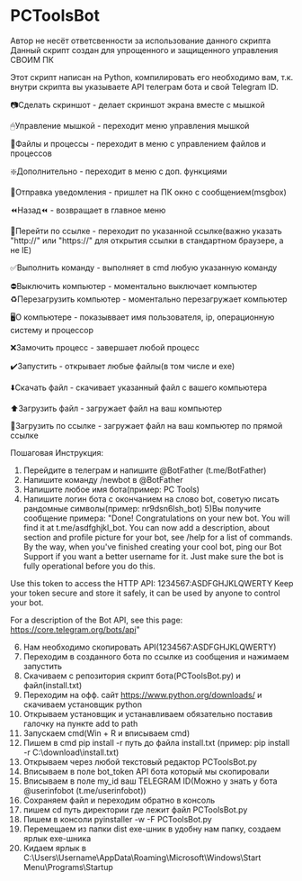 # PCToolsBot


Автор не несёт ответсвенности за использование данного скрипта
Данный скрипт создан для упрощенного и защищенного управления СВОИМ ПК

Этот скрипт написан на Python, компилировать его необходимо вам, т.к. внутри скрипта вы указываете API телеграм бота и свой Telegram ID.


 📷Сделать скриншот - делает скриншот экрана вместе с мышкой
 
 🖱Управление мышкой - переходит меню управления мышкой
 
 📂Файлы и процессы - переходит в меню с управлением файлов и процессов
 
 ❇️Дополнительно - переходит в меню с доп. функциями
 
 📩Отправка уведомления - пришлет на ПК окно с сообщением(msgbox)
 
 ⏪Назад⏪ - возвращает в главное меню

 
 🔗Перейти по ссылке - переходит по указанной ссылке(важно указать "http://" или "https://" для открытия ссылки в стандартном браузере, а не IE)
 
 ✅Выполнить команду - выполняет в cmd любую указанную команду
 
 ⛔️Выключить компьютер - моментально выключает компьютер
 ♻️Перезагрузить компьютер - моментально перезагружает компьютер
 
 🖥О компьютере - показыввает имя пользователя, ip, операционную систему и процессор

 
 ❌Замочить процесс - завершает любой процесс
 
 ✔️Запустить - открывает любые файлы(в том числе и exe)
 
 ⬇️Скачать файл - скачивает указанный файл с вашего компьютера
 
 ⬆️Загрузить файл - загружает файл на ваш компьютер
 
 🔗Загрузить по ссылке - загружает файл на ваш компьютер по прямой ссылке



Пошаговая Инструкция:
1) Перейдите в телеграм и напишите @BotFather (t.me/BotFather)
2) Напишите команду /newbot в @BotFather
3) Напишите любое имя бота(пример: PC Tools) 
4) Напишите логин бота с окончанием на слово bot, советую писать рандомные символы(пример: nr9dsn6lsh_bot)
5)Вы получите сообщение примера: 
 "Done! Congratulations on your new bot. You will find it at t.me/asdfghjkl_bot.
  You can now add a description, about section and profile picture for your bot, see /help for a list of commands.
  By the way, when you've finished creating your cool bot, ping our Bot Support if you want a better username for it.
  Just make sure the bot is fully operational before you do this.

  Use this token to access the HTTP API:
  1234567:ASDFGHJKLQWERTY
  Keep your token secure and store it safely, it can be used by anyone to control your bot.

  For a description of the Bot API, see this page: https://core.telegram.org/bots/api"
  
  6) Нам необходимо скопировать API(1234567:ASDFGHJKLQWERTY)
  7) Переходим в созданного бота по ссылке из сообщения и нажимаем запустить
  8) Скачиваем с репозитория скрипт бота(PCToolsBot.py) и фaйл(install.txt)
  9) Переходим на офф. сайт https://www.python.org/downloads/ и скачиваем установщик python
  10) Открываем установщик и устанавливаем обязательно поставив галочку на пункте add to path
  11) Запускаем cmd(Win + R и вписываем cmd) 
  12) Пишем в cmd pip install -r путь до файла install.txt (пример: pip install -r C:\download\install.txt)
  13) Открываем через любой текстовый редактор PCToolsBot.py
  14) Вписываем в поле bot_token API бота который мы скопировали
  15) Вписываем в поле my_id ваш TELEGRAM ID(Можно у знать у бота @userinfobot (t.me/userinfobot))
  16) Сохраняем файл и переходим обратно в консоль
  17) пишем cd путь директории где лежит файл PCToolsBot.py
  18) Пишем в консоли pyinstaller -w -F PCToolsBot.py
  19) Перемещаем из папки dist exe-шник в удобну нам папку, создаем ярлык exe-шника
  20) Кидаем ярлык в C:\Users\Username\AppData\Roaming\Microsoft\Windows\Start Menu\Programs\Startup
